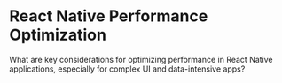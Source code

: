 # React Native Performance Optimization

What are key considerations for optimizing performance in React Native applications, especially for complex UI and data-intensive apps?